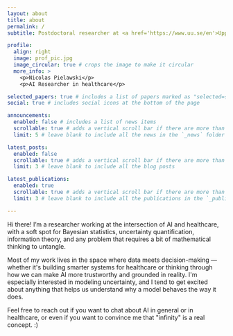 ```yaml
---
layout: about
title: about
permalink: /
subtitle: Postdoctoral researcher at <a href='https://www.uu.se/en'>Uppsala University</a> working on implementing AI solutions in emergency medicine.

profile:
  align: right
  image: prof_pic.jpg
  image_circular: true # crops the image to make it circular
  more_info: >
    <p>Nicolas Pielawski</p>
    <p>AI Researcher in healthcare</p>

selected_papers: true # includes a list of papers marked as "selected={true}"
social: true # includes social icons at the bottom of the page

announcements:
  enabled: false # includes a list of news items
  scrollable: true # adds a vertical scroll bar if there are more than 3 news items
  limit: 5 # leave blank to include all the news in the `_news` folder

latest_posts:
  enabled: false
  scrollable: true # adds a vertical scroll bar if there are more than 3 new posts items
  limit: 3 # leave blank to include all the blog posts

latest_publications:
  enabled: true
  scrollable: true # adds a vertical scroll bar if there are more than 3 new publications items
  limit: 3 # leave blank to include all the publications in the `_publications` folder

---
```


Hi there! I’m a researcher working at the intersection of AI and healthcare, with a soft
spot for Bayesian statistics, uncertainty quantification, information theory, and any
problem that requires a bit of mathematical thinking to untangle.

Most of my work lives in the space where data meets decision-making — whether it's
building smarter systems for healthcare or thinking through how we can make AI more
trustworthy and grounded in reality. I'm especially interested in modeling uncertainty,
and I tend to get excited about anything that helps us understand why a model behaves
the way it does.

Feel free to reach out if you want to chat about AI in general or in healthcare, or even
if you want to convince me that "infinity" is a real concept. :)
